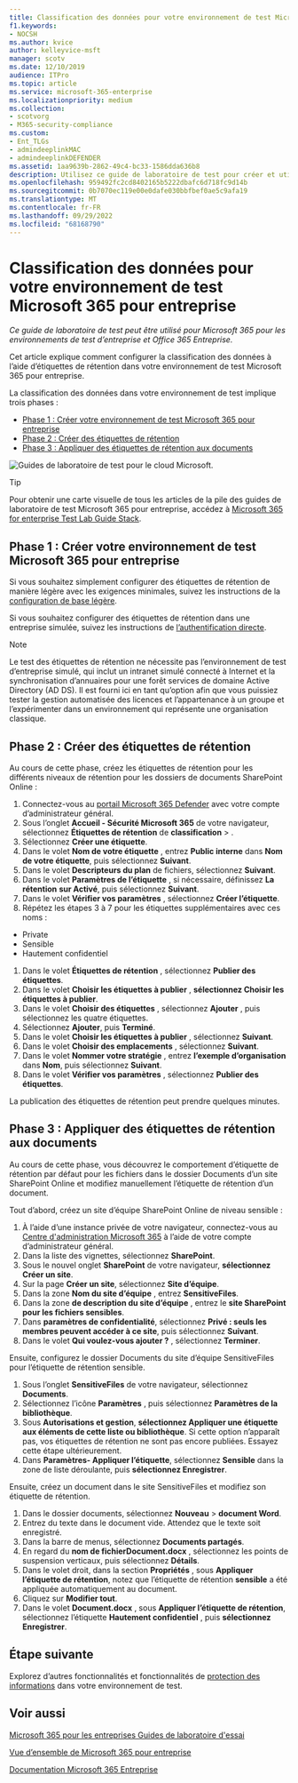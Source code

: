 ```yaml
---
title: Classification des données pour votre environnement de test Microsoft 365 pour entreprise
f1.keywords:
- NOCSH
ms.author: kvice
author: kelleyvice-msft
manager: scotv
ms.date: 12/10/2019
audience: ITPro
ms.topic: article
ms.service: microsoft-365-enterprise
ms.localizationpriority: medium
ms.collection:
- scotvorg
- M365-security-compliance
ms.custom:
- Ent_TLGs
- admindeeplinkMAC
- admindeeplinkDEFENDER
ms.assetid: 1aa9639b-2862-49c4-bc33-1586dda636b8
description: Utilisez ce guide de laboratoire de test pour créer et utiliser des étiquettes de rétention sur les documents de votre environnement de test Microsoft 365 pour entreprise.
ms.openlocfilehash: 959492fc2cd8402165b5222dbafc6d718fc9d14b
ms.sourcegitcommit: 0b7070ec119e00e0dafe030bbfbef0ae5c9afa19
ms.translationtype: MT
ms.contentlocale: fr-FR
ms.lasthandoff: 09/29/2022
ms.locfileid: "68168790"
---
```

# <a name="data-classification-for-your-microsoft-365-for-enterprise-test-environment"></a>Classification des données pour votre environnement de test Microsoft 365 pour entreprise

*Ce guide de laboratoire de test peut être utilisé pour Microsoft 365 pour les environnements de test d’entreprise et Office 365 Entreprise.*

Cet article explique comment configurer la classification des données à l’aide d’étiquettes de rétention dans votre environnement de test Microsoft 365 pour entreprise.

La classification des données dans votre environnement de test implique trois phases :
- [Phase 1 : Créer votre environnement de test Microsoft 365 pour entreprise](#phase-1-build-out-your-microsoft-365-for-enterprise-test-environment)
- [Phase 2 : Créer des étiquettes de rétention](#phase-2-create-retention-labels)
- [Phase 3 : Appliquer des étiquettes de rétention aux documents](#phase-3-apply-retention-labels-to-documents)

![Guides de laboratoire de test pour le cloud Microsoft.](../media/m365-enterprise-test-lab-guides/cloud-tlg-icon.png)

> [!TIP]
> Pour obtenir une carte visuelle de tous les articles de la pile des guides de laboratoire de test Microsoft 365 pour entreprise, accédez à [Microsoft 365 for enterprise Test Lab Guide Stack](../downloads/Microsoft365EnterpriseTLGStack.pdf).
  
## <a name="phase-1-build-out-your-microsoft-365-for-enterprise-test-environment"></a>Phase 1 : Créer votre environnement de test Microsoft 365 pour entreprise

Si vous souhaitez simplement configurer des étiquettes de rétention de manière légère avec les exigences minimales, suivez les instructions de la [configuration de base légère](lightweight-base-configuration-microsoft-365-enterprise.md).
  
Si vous souhaitez configurer des étiquettes de rétention dans une entreprise simulée, suivez les instructions de [l’authentification directe](pass-through-auth-m365-ent-test-environment.md).
  
> [!NOTE]
> Le test des étiquettes de rétention ne nécessite pas l’environnement de test d’entreprise simulé, qui inclut un intranet simulé connecté à Internet et la synchronisation d’annuaires pour une forêt services de domaine Active Directory (AD DS). Il est fourni ici en tant qu’option afin que vous puissiez tester la gestion automatisée des licences et l’appartenance à un groupe et l’expérimenter dans un environnement qui représente une organisation classique.

## <a name="phase-2-create-retention-labels"></a>Phase 2 : Créer des étiquettes de rétention

Au cours de cette phase, créez les étiquettes de rétention pour les différents niveaux de rétention pour les dossiers de documents SharePoint Online :

1. Connectez-vous au <a href="https://go.microsoft.com/fwlink/p/?linkid=2077139" target="_blank">portail Microsoft 365 Defender</a> avec votre compte d’administrateur général.
1. Sous l’onglet **Accueil - Sécurité Microsoft 365** de votre navigateur, sélectionnez **Étiquettes de rétention** de **classification** > .
1. Sélectionnez **Créer une étiquette**.
1. Dans le volet **Nom de votre étiquette** , entrez **Public interne** dans **Nom de votre étiquette**, puis sélectionnez **Suivant**.
1. Dans le volet **Descripteurs du plan** de fichiers, sélectionnez **Suivant**.
1. Dans le volet **Paramètres de l’étiquette** , si nécessaire, définissez **La rétention** **sur Activé**, puis sélectionnez **Suivant**.
1. Dans le volet **Vérifier vos paramètres** , sélectionnez **Créer l’étiquette**.
1. Répétez les étapes 3 à 7 pour les étiquettes supplémentaires avec ces noms :
  - Private
  - Sensible
  - Hautement confidentiel
1. Dans le volet **Étiquettes de rétention** , sélectionnez **Publier des étiquettes**.
1. Dans le volet **Choisir les étiquettes à publier** , **sélectionnez Choisir les étiquettes à publier**.
1. Dans le volet **Choisir des étiquettes** , sélectionnez **Ajouter** , puis sélectionnez les quatre étiquettes.
1. Sélectionnez **Ajouter**, puis **Terminé**.
1. Dans le volet **Choisir les étiquettes à publier** , sélectionnez **Suivant**.
1. Dans le volet **Choisir des emplacements** , sélectionnez **Suivant**.
1. Dans le volet **Nommer votre stratégie** , entrez **l’exemple d’organisation** dans **Nom**, puis sélectionnez **Suivant**.
1. Dans le volet **Vérifier vos paramètres** , sélectionnez **Publier des étiquettes**.
 
La publication des étiquettes de rétention peut prendre quelques minutes.

## <a name="phase-3-apply-retention-labels-to-documents"></a>Phase 3 : Appliquer des étiquettes de rétention aux documents

Au cours de cette phase, vous découvrez le comportement d’étiquette de rétention par défaut pour les fichiers dans le dossier Documents d’un site SharePoint Online et modifiez manuellement l’étiquette de rétention d’un document.

Tout d’abord, créez un site d’équipe SharePoint Online de niveau sensible :
  
1. À l’aide d’une instance privée de votre navigateur, connectez-vous au <a href="https://go.microsoft.com/fwlink/p/?linkid=2024339" target="_blank">Centre d'administration Microsoft 365</a> à l’aide de votre compte d’administrateur général.
1. Dans la liste des vignettes, sélectionnez **SharePoint**.
1. Sous le nouvel onglet **SharePoint** de votre navigateur, **sélectionnez Créer un site**.
1. Sur la page **Créer un site**, sélectionnez **Site d’équipe**.
1. Dans la zone **Nom du site d’équipe** , entrez **SensitiveFiles**.
1. Dans la zone **de description du site d’équipe** , entrez le **site SharePoint pour les fichiers sensibles**.
1. Dans **paramètres de confidentialité**, sélectionnez **Privé : seuls les membres peuvent accéder à ce site**, puis sélectionnez **Suivant**.
1. Dans le volet **Qui voulez-vous ajouter ?** , sélectionnez **Terminer**.
    
Ensuite, configurez le dossier Documents du site d’équipe SensitiveFiles pour l’étiquette de rétention sensible.
  
1. Sous l’onglet **SensitiveFiles** de votre navigateur, sélectionnez **Documents**.
1. Sélectionnez l’icône **Paramètres** , puis sélectionnez **Paramètres de la bibliothèque**.
1. Sous **Autorisations et gestion**, **sélectionnez Appliquer une étiquette aux éléments de cette liste ou bibliothèque**. Si cette option n’apparaît pas, vos étiquettes de rétention ne sont pas encore publiées. Essayez cette étape ultérieurement.
1. Dans **Paramètres- Appliquer l’étiquette**, sélectionnez **Sensible** dans la zone de liste déroulante, puis **sélectionnez Enregistrer**.

Ensuite, créez un document dans le site SensitiveFiles et modifiez son étiquette de rétention.
    
1. Dans le dossier documents, sélectionnez **Nouveau** > **document Word**.
1. Entrez du texte dans le document vide. Attendez que le texte soit enregistré.
1. Dans la barre de menus, sélectionnez **Documents partagés**.
1. En regard du **nom de fichierDocument.docx** , sélectionnez les points de suspension verticaux, puis sélectionnez **Détails**.
1. Dans le volet droit, dans la section **Propriétés** , sous **Appliquer l’étiquette de rétention**, notez que l’étiquette de rétention **sensible** a été appliquée automatiquement au document.
1. Cliquez sur **Modifier tout**.
1. Dans le volet **Document.docx** , sous **Appliquer l’étiquette de rétention**, sélectionnez l’étiquette **Hautement confidentiel** , puis **sélectionnez Enregistrer**.

## <a name="next-step"></a>Étape suivante

Explorez d’autres fonctionnalités et fonctionnalités de [protection des informations](m365-enterprise-test-lab-guides.md#information-protection) dans votre environnement de test.

## <a name="see-also"></a>Voir aussi

[Microsoft 365 pour les entreprises Guides de laboratoire d'essai](m365-enterprise-test-lab-guides.md)

[Vue d’ensemble de Microsoft 365 pour entreprise](microsoft-365-overview.md)

[Documentation Microsoft 365 Entreprise](/microsoft-365-enterprise/)
